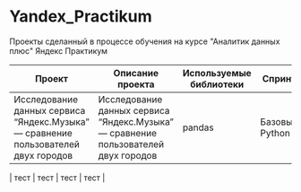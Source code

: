 # Yandex_Practikum
Проекты сделанный в процессе обучения на курсе "Аналитик данных плюс" Яндекс Практикум

| Проект  | Описание проекта | Используемые библиотеки | Спринт |
| ------------- | ------------- | ------------- | ------------- |
| Исследование данных сервиса “Яндекс.Музыка” — сравнение пользователей двух городов |  Исследование данных сервиса “Яндекс.Музыка” — сравнение пользователей двух городов | pandas | Базовый Python |

| тест  | тест  | тест  | тест  |
